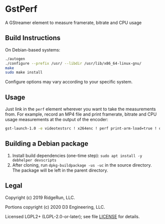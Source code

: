 # GstPerf

A GStreamer element to measure framerate, bitrate and CPU usage

## Build Instructions

On Debian-based systems:
```bash
./autogen
./configure --prefix /usr/ --libdir /usr/lib/x86_64-linux-gnu/
make
sudo make install
```

Configure options may vary according to your specific system.

## Usage

Just link in the `perf` element wherever you want to take the
measurements from. For example, record an MP4 file and print
framerate, bitrate and CPU usage measurements at the output of the
encoder:

```bash
gst-launch-1.0 -e videotestsrc ! x264enc ! perf print-arm-load=true ! qtmux ! filesink location=test.mp4
```

## Building a Debian package

1. Install build dependencies (one-time step):
   `sudo apt install -y debhelper devscripts`
2. After cloning, run `dpkg-buildpackage -us -uc` in the source directory.
   The package will be left in the parent directory.

## Legal

Copyright (c) 2019 RidgeRun, LLC.

Portions copyright (c) 2020 D3 Engineering, LLC.

Licensed LGPL2+ (LGPL-2.0-or-later); see file [LICENSE](LICENSE) for details.
